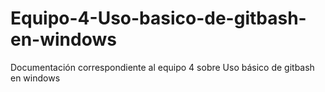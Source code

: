 # Equipo-4-Uso-basico-de-gitbash-en-windows
Documentación correspondiente al equipo 4 sobre Uso básico de gitbash en windows
